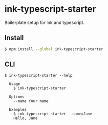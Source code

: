 # ink-typescript-starter

Boilerplate setup for ink and typescript.

## Install

```bash
$ npm install --global ink-typescript-starter
```

## CLI

```
$ ink-typescript-starter --help

  Usage
    $ ink-typescript-starter

  Options
    --name Your name

  Examples
    $ ink-typescript-starter --name=Jane
    Hello, Jane
```
